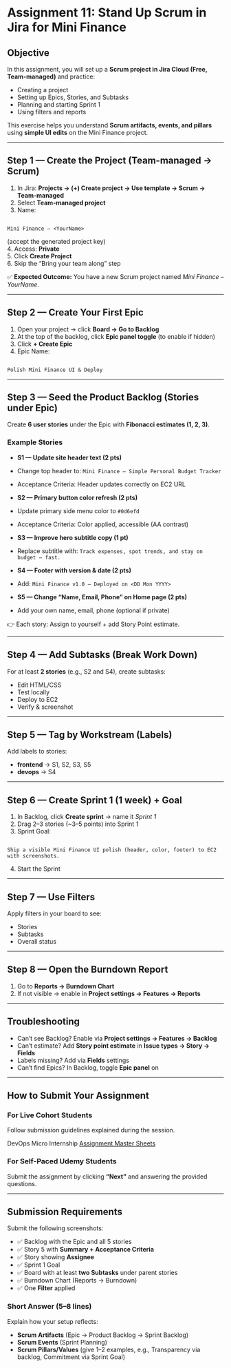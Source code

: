 # Assignment 11: Stand Up Scrum in Jira for Mini Finance

## Objective
In this assignment, you will set up a **Scrum project in Jira Cloud (Free, Team-managed)** and practice:  
- Creating a project  
- Setting up Epics, Stories, and Subtasks  
- Planning and starting Sprint 1  
- Using filters and reports  

This exercise helps you understand **Scrum artifacts, events, and pillars** using **simple UI edits** on the Mini Finance project.

---

## Step 1 — Create the Project (Team-managed → Scrum)
1. In Jira: **Projects → (+) Create project → Use template → Scrum → Team-managed**  
2. Select **Team-managed project**  
3. Name:  
```

Mini Finance – <YourName>

```
(accept the generated project key)  
4. Access: **Private**  
5. Click **Create Project**  
6. Skip the “Bring your team along” step  

✅ **Expected Outcome:** You have a new Scrum project named *Mini Finance – YourName*.  

---

## Step 2 — Create Your First Epic
1. Open your project → click **Board → Go to Backlog**  
2. At the top of the backlog, click **Epic panel toggle** (to enable if hidden)  
3. Click **+ Create Epic**  
4. Epic Name:  
```

Polish Mini Finance UI & Deploy

```

---

## Step 3 — Seed the Product Backlog (Stories under Epic)
Create **6 user stories** under the Epic with **Fibonacci estimates (1, 2, 3)**.  

### Example Stories
- **S1 — Update site header text (2 pts)**  
- Change top header to: `Mini Finance — Simple Personal Budget Tracker`  
- Acceptance Criteria: Header updates correctly on EC2 URL  

- **S2 — Primary button color refresh (2 pts)**  
- Update primary side menu color to `#0d6efd`  
- Acceptance Criteria: Color applied, accessible (AA contrast)  

- **S3 — Improve hero subtitle copy (1 pt)**  
- Replace subtitle with: `Track expenses, spot trends, and stay on budget — fast.`  

- **S4 — Footer with version & date (2 pts)**  
- Add: `Mini Finance v1.0 — Deployed on <DD Mon YYYY>`  

- **S5 — Change “Name, Email, Phone” on Home page (2 pts)**  
- Add your own name, email, phone (optional if private)  

👉 Each story: Assign to yourself + add Story Point estimate.  

---

## Step 4 — Add Subtasks (Break Work Down)
For at least **2 stories** (e.g., S2 and S4), create subtasks:  
- Edit HTML/CSS  
- Test locally  
- Deploy to EC2  
- Verify & screenshot  

---

## Step 5 — Tag by Workstream (Labels)
Add labels to stories:  
- **frontend** → S1, S2, S3, S5  
- **devops** → S4  

---

## Step 6 — Create Sprint 1 (1 week) + Goal
1. In Backlog, click **Create sprint** → name it *Sprint 1*  
2. Drag 2–3 stories (~3–5 points) into Sprint 1  
3. Sprint Goal:  
```

Ship a visible Mini Finance UI polish (header, color, footer) to EC2 with screenshots.

```
4. Start the Sprint  

---

## Step 7 — Use Filters
Apply filters in your board to see:  
- Stories  
- Subtasks  
- Overall status  

---

## Step 8 — Open the Burndown Report
1. Go to **Reports → Burndown Chart**  
2. If not visible → enable in **Project settings → Features → Reports**  

---

## Troubleshooting
- Can’t see Backlog? Enable via **Project settings → Features → Backlog**  
- Can’t estimate? Add **Story point estimate** in **Issue types → Story → Fields**  
- Labels missing? Add via **Fields** settings  
- Can’t find Epics? In Backlog, toggle **Epic panel** on  

---

## How to Submit Your Assignment

### For Live Cohort Students
Follow submission guidelines explained during the session.  

DevOps Micro Internship [Assignment Master Sheets](https://docs.google.com/spreadsheets/d/1HnlenHEjytvLJMy84bBF-5B1RABaY_BjbfwCj-qnvHM/edit?gid=610294991#gid=610294991)

### For Self-Paced Udemy Students
Submit the assignment by clicking **“Next”** and answering the provided questions.  

---

## Submission Requirements
Submit the following screenshots:  
- ✅ Backlog with the Epic and all 5 stories  
- ✅ Story 5 with **Summary + Acceptance Criteria**  
- ✅ Story showing **Assignee**  
- ✅ Sprint 1 Goal  
- ✅ Board with at least **two Subtasks** under parent stories  
- ✅ Burndown Chart (Reports → Burndown)  
- ✅ One **Filter** applied  

### Short Answer (5–8 lines)
Explain how your setup reflects:  
- **Scrum Artifacts** (Epic → Product Backlog → Sprint Backlog)  
- **Scrum Events** (Sprint Planning)  
- **Scrum Pillars/Values** (give 1–2 examples, e.g., Transparency via backlog, Commitment via Sprint Goal)  
